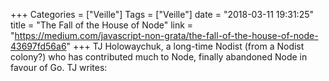 +++
Categories = ["Veille"]
Tags = ["Veille"]
date = "2018-03-11 19:31:25"
title = "The Fall of the House of Node"
link = "https://medium.com/javascript-non-grata/the-fall-of-the-house-of-node-43697fd56a6"
+++
TJ Holowaychuk, a long-time Nodist (from a Nodist colony?) who has contributed much to Node, finally abandoned Node in favour of Go. TJ writes: